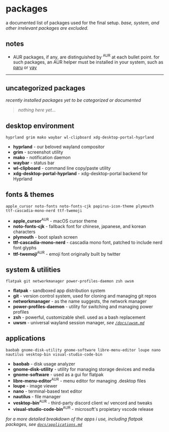 # packages
a documented list of packages used for the final setup. *base, system, and other irrelevant packages are excluded.*

## notes
- AUR packages, if any, are distinguished by <sup>AUR</sup> at each bullet point. for such packages, an AUR helper must be installed in your system, such as [paru](https://github.com/Morganamilo/paru) or [yay](https://github.com/Jguer/yay)

---

## uncategorized packages
*recently installed packages yet to be categorized or documented*

> *nothing here yet...*

## desktop environment

```
hyprland grim mako waybar wl-clipboard xdg-desktop-portal-hyprland
```

- **hyprland** - our beloved wayland compositor
- **grim** - screenshot utility
- **mako** - notification daemon
- **waybar** - status bar
- **wl-clipboard** - command line copy/paste utility
- **xdg-desktop-portal-hyprland** - xdg-desktop-portal backend for Hyprland

## fonts & themes

```
apple_cursor noto-fonts noto-fonts-cjk papirus-icon-theme plymouth ttf-cascadia-mono-nerd ttf-twemoji
```

- **apple_cursor**<sup>AUR</sup> - macOS cursor theme
- **noto-fonts-cjk** - fallback font for chinese, japanese, and korean characters
- **plymouth** - boot splash screen
- **ttf-cascadia-mono-nerd** - cascadia mono font, patched to include nerd font glyphs
- **ttf-twemoji**<sup>AUR</sup> - emoji font originally built by twitter

## system & utilities

```
flatpak git networkmanager power-profiles-daemon zsh uwsm
```

- **flatpak** - sandboxed app distribution system
- **git** - version control system, used for cloning and managing git repos
- **networkmanager** - as the name suggests, the network manager
- **power-profiles-daemon** - utility for switching and managing power profiles
- **zsh** - powerful, customizable shell. used as a bash replacement
- **uwsm** - universal wayland session manager, *see [`/docs/uwsm.md`](/docs/uwsm.md)*

## applications

```
baobab gnome-disk-utility gnome-software libre-menu-editor loupe nano nautilus vesktop-bin visual-studio-code-bin
```

- **baobab** - disk usage analyzer
- **gnome-disk-utility** - utility for managing storage devices and media
- **gnome-software** - used as a gui for flatpak
- **libre-menu-editor**<sup>AUR</sup> - menu editor for managing .desktop files
- **loupe** - image viewer
- **nano** - terminal-based text editor
- **nautilus** - file manager
- **vesktop-bin**<sup>AUR</sup> - third-party discord client w/ vencord and tweaks
- **visual-studio-code-bin**<sup>AUR</sup> - microsoft's propietary vscode release

*for a more detailed breakdown of the apps i use, including flatpak packages, see [`docs/applications.md`](/docs/applications.md)*

